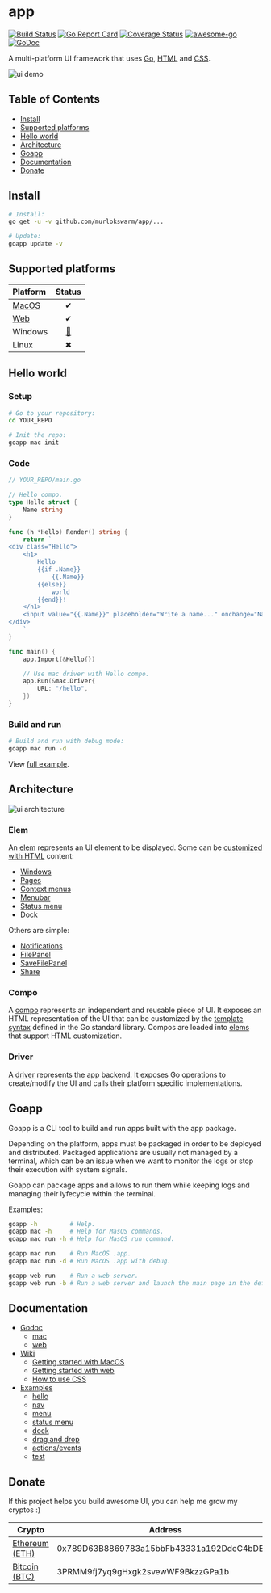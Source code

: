 # app

[![Build Status](https://travis-ci.org/murlokswarm/app.svg?branch=master)](https://travis-ci.org/murlokswarm/app)
[![Go Report Card](https://goreportcard.com/badge/github.com/murlokswarm/app)](https://goreportcard.com/report/github.com/murlokswarm/app)
[![Coverage Status](https://coveralls.io/repos/github/murlokswarm/app/badge.svg?branch=master)](https://coveralls.io/github/murlokswarm/app?branch=master)
[![awesome-go](https://cdn.rawgit.com/sindresorhus/awesome/d7305f38d29fed78fa85652e3a63e154dd8e8829/media/badge.svg)](https://github.com/avelino/awesome-go#readme)
[![GoDoc](https://godoc.org/github.com/murlokswarm/app?status.svg)](https://godoc.org/github.com/murlokswarm/app)

A multi-platform UI framework that uses
[Go](https://golang.org), [HTML](https://en.wikipedia.org/wiki/HTML5) and
[CSS](https://en.wikipedia.org/wiki/Cascading_Style_Sheets).

![ui demo](https://github.com/murlokswarm/app/wiki/assets/ui-demo-large.gif)

## Table of Contents

* [Install](#install)
* [Supported platforms](#support)
* [Hello world](#hello)
* [Architecture](#architecture)
* [Goapp](#goapp)
* [Documentation](#doc)
* [Donate](#donate)

<a name="install"></a>

## Install

```sh
# Install:
go get -u -v github.com/murlokswarm/app/...

# Update:
goapp update -v
```

<a name="support"></a>

## Supported platforms

|Platform|Status|
|:-|:-:|
|[MacOS](https://godoc.org/github.com/murlokswarm/app/drivers/mac#Driver)|✔|
|[Web](https://godoc.org/github.com/murlokswarm/app/drivers/web#Driver)|✔|
|Windows|[🔨](https://github.com/murlokswarm/app/issues/141)|
|Linux|✖|

<a name="hello"></a>

## Hello world

### Setup

```sh
# Go to your repository:
cd YOUR_REPO

# Init the repo:
goapp mac init
```

### Code

```go
// YOUR_REPO/main.go

// Hello compo.
type Hello struct {
    Name string
}

func (h *Hello) Render() string {
    return `
<div class="Hello">
    <h1>
        Hello
        {{if .Name}}
            {{.Name}}
        {{else}}
            world
        {{end}}!
    </h1>
    <input value="{{.Name}}" placeholder="Write a name..." onchange="Name" autofocus>
</div>
    `
}

func main() {
    app.Import(&Hello{})

    // Use mac driver with Hello compo.
    app.Run(&mac.Driver{
        URL: "/hello",
    })
}
```

### Build and run

```sh
# Build and run with debug mode:
goapp mac run -d
```

View [full example](https://github.com/murlokswarm/app/tree/master/examples/hello).

<a name="architecture"></a>

## Architecture

![ui architecture](https://github.com/murlokswarm/app/wiki/assets/architecture.png)

### Elem

An [elem](https://godoc.org/github.com/murlokswarm/app#Elem) represents an UI
element to be displayed. Some can be
[customized with HTML](https://godoc.org/github.com/murlokswarm/app#ElemWithCompo)
content:

* [Windows](https://godoc.org/github.com/murlokswarm/app#NewWindow)
* [Pages](https://godoc.org/github.com/murlokswarm/app#NewPage)
* [Context menus](https://godoc.org/github.com/murlokswarm/app#NewContextMenu)
* [Menubar](https://godoc.org/github.com/murlokswarm/app#MenuBar)
* [Status menu](https://godoc.org/github.com/murlokswarm/app#NewStatusMenu)
* [Dock](https://godoc.org/github.com/murlokswarm/app#Dock)

Others are simple:

* [Notifications](https://godoc.org/github.com/murlokswarm/app#NewNotification)
* [FilePanel](https://godoc.org/github.com/murlokswarm/app#NewFilePanel)
* [SaveFilePanel](https://godoc.org/github.com/murlokswarm/app#NewSaveFilePanel)
* [Share](https://godoc.org/github.com/murlokswarm/app#NewShare)

### Compo

A [compo](https://godoc.org/github.com/murlokswarm/app#Compo) represents an
independent and reusable piece of UI. It exposes an HTML representation of the
UI that can be customized by the
[template syntax](https://golang.org/pkg/text/template/) defined in the Go
standard library. Compos are loaded into
[elems](https://godoc.org/github.com/murlokswarm/app#ElemWithCompo) that support
HTML customization.

### Driver

A [driver](https://godoc.org/github.com/murlokswarm/app#Driver) represents the
app backend. It exposes Go operations to create/modify the UI and calls their
platform specific implementations.

<a name="goapp"></a>

## Goapp

Goapp is a CLI tool to build and run apps built with the app package.

Depending on the platform, apps must be packaged in order to be deployed and
distributed. Packaged applications are usually not managed by a terminal, which
can be an issue when we want to monitor the logs or stop their execution with
system signals.

Goapp can package apps and allows to run them while keeping logs and managing
their lyfecycle within the terminal.

Examples:

```sh
goapp -h         # Help.
goapp mac -h     # Help for MasOS commands.
goapp mac run -h # Help for MasOS run command.

goapp mac run    # Run MacOS .app.
goapp mac run -d # Run MacOS .app with debug.

goapp web run    # Run a web server.
goapp web run -b # Run a web server and launch the main page in the default browser.
```

<a name="doc"></a>

## Documentation

* [Godoc](https://godoc.org/github.com/murlokswarm/app)
  * [mac](https://godoc.org/github.com/murlokswarm/app/drivers/mac)
  * [web](https://godoc.org/github.com/murlokswarm/app/drivers/web)
* [Wiki](https://github.com/murlokswarm/app/wiki)
  * [Getting started with MacOS](https://github.com/murlokswarm/app/wiki/Getting-started-with-MacOS)
  * [Getting started with web](https://github.com/murlokswarm/app/wiki/Getting-started-with-web)
  * [How to use CSS](https://github.com/murlokswarm/app/wiki/CSS)
* [Examples](https://github.com/murlokswarm/app/tree/master/examples)
  * [hello](https://github.com/murlokswarm/app/tree/master/examples/hello)
  * [nav](https://github.com/murlokswarm/app/tree/master/examples/nav)
  * [menu](https://github.com/murlokswarm/app/tree/master/examples/menu)
  * [status menu](https://github.com/murlokswarm/app/tree/master/examples/statusmenu)
  * [dock](https://github.com/murlokswarm/app/tree/master/examples/dock)
  * [drag and drop](https://github.com/murlokswarm/app/tree/master/examples/dragdrop)
  * [actions/events](https://github.com/murlokswarm/app/tree/master/examples/action-event)
  * [test](https://github.com/murlokswarm/app/tree/master/examples/test)

<a name="donate"></a>

## Donate

If this project helps you build awesome UI, you can help me grow my cryptos :)

|Crypto|Address|
|-|-|
|[Ethereum (ETH)](https://www.coinbase.com/addresses/5b483b8df2ba04096454ea62)|0x789D63B8869783a15bbFb43331a192DdeC4bDE53|
|[Bitcoin (BTC)](https://www.coinbase.com/addresses/5b483f32bec71f034450c264)|3PRMM9fj7yq9gHxgk2svewWF9BkzzGPa1b|
